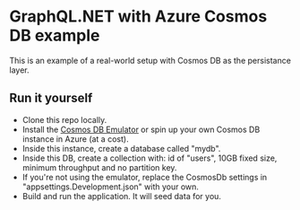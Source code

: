 # GraphQL.NET with Azure Cosmos DB example

This is an example of a real-world setup with Cosmos DB as the persistance layer.

## Run it yourself

 * Clone this repo locally.
 * Install the [Cosmos DB Emulator](https://docs.microsoft.com/en-us/azure/cosmos-db/local-emulator) or spin up your own Cosmos DB instance in Azure (at a cost).
 * Inside this instance, create a database called "mydb".
 * Inside this DB, create a collection with: id of "users", 10GB fixed size, minimum throughput and no partition key.
 * If you're not using the emulator, replace the CosmosDb settings in "appsettings.Development.json" with your own.
 * Build and run the application. It will seed data for you.